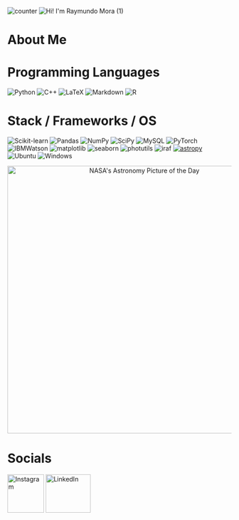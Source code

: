 ![counter](https://komarev.com/ghpvc/?username=raymundo-mora)
![Hi! I'm Raymundo Mora (1)](https://user-images.githubusercontent.com/92943544/140455801-b87ee727-bb4c-4645-9bf7-f4fc4609c155.gif)
# About Me 


# Programming Languages
![Python](https://img.shields.io/badge/python-3670A0?style=for-the-badge&logo=python&logoColor=ffdd54)
![C++](https://img.shields.io/badge/c++-%2300599C.svg?style=for-the-badge&logo=c%2B%2B&logoColor=white)
![LaTeX](https://img.shields.io/badge/latex-%23008080.svg?style=for-the-badge&logo=latex&logoColor=white)
![Markdown](https://img.shields.io/badge/markdown-%23000000.svg?style=for-the-badge&logo=markdown&logoColor=white)
![R](https://img.shields.io/badge/r-%23276DC3.svg?style=for-the-badge&logo=r&logoColor=white)

# Stack / Frameworks / OS 
![Scikit-learn](https://img.shields.io/badge/scikit_learn-F7931E?style=for-the-badge&logo=scikit-learn&logoColor=blue)
![Pandas](https://img.shields.io/badge/Pandas-2C2D72?style=for-the-badge&logo=pandas&logoColor=white)
![NumPy](https://img.shields.io/badge/numpy-%23013243.svg?style=for-the-badge&logo=numpy&logoColor=white)
![SciPy](https://img.shields.io/badge/SciPy-%230C55A5.svg?style=for-the-badge&logo=scipy&logoColor=%white)
![MySQL](https://img.shields.io/badge/-MySQL-4479A1?style=for-the-badge&logo=ibmwatson&logoColor=white)
![PyTorch](https://img.shields.io/badge/PyTorch-EE4C2C?style=for-the-badge&logo=PyTorch&logoColor=white)
![IBMWatson](https://img.shields.io/badge/-IBM%20Watson-BE95FF?style=for-the-badge&logo=ibmwatson&logoColor=white)
![matplotlib](https://img.shields.io/badge/matplotlib-2F6D92?style=for-the-badge&lColor=white)
![seaborn](https://img.shields.io/badge/seaborn-3580AD?style=for-the-badge&lColor=white)
![photutils](https://img.shields.io/badge/photutils-F7622F?style=for-the-badge&lColor=white)
![iraf](https://img.shields.io/badge/iraf-696E76?style=for-the-badge&lColor=white)
[![astropy](http://img.shields.io/badge/powered%20by-AstroPy-orange.svg?style=flat-square)](http://www.astropy.org/)
![Ubuntu](https://img.shields.io/badge/Ubuntu-E95420?style=for-the-badge&logo=ubuntu&logoColor=white)
![Windows](https://img.shields.io/badge/Windows-0078D6?style=for-the-badge&logo=windows&logoColor=white)
[<p align="center"><img src="https://nasa-apod-badge.herokuapp.com" alt="NASA's Astronomy Picture of the Day" width="600"  /></p>](https://apod.nasa.gov/apod/astropix.html)
# Socials
<a href="https://www.instagram.com/theraymundomora/"><img src="https://user-images.githubusercontent.com/92943544/140460116-71fa1625-18f6-4f6f-9844-9d72308b45c1.png" style="width:82px; height:86px" title="Instagram" alt="Instagram"></a> 
<a href="https://www.linkedin.com/in/raymundo-mora/"><img src="https://user-images.githubusercontent.com/92943544/140461482-aa8e1275-c852-489a-897a-64da462987df.png" style="width:101.12962963px; height:86px" title="LinkedIn" alt="LinkedIn"></a>


